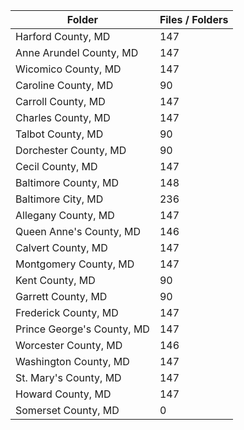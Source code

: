 | Folder                     |   Files / Folders |
|----------------------------|-------------------|
| Harford County, MD         |               147 |
| Anne Arundel County, MD    |               147 |
| Wicomico County, MD        |               147 |
| Caroline County, MD        |                90 |
| Carroll County, MD         |               147 |
| Charles County, MD         |               147 |
| Talbot County, MD          |                90 |
| Dorchester County, MD      |                90 |
| Cecil County, MD           |               147 |
| Baltimore County, MD       |               148 |
| Baltimore City, MD         |               236 |
| Allegany County, MD        |               147 |
| Queen Anne's County, MD    |               146 |
| Calvert County, MD         |               147 |
| Montgomery County, MD      |               147 |
| Kent County, MD            |                90 |
| Garrett County, MD         |                90 |
| Frederick County, MD       |               147 |
| Prince George's County, MD |               147 |
| Worcester County, MD       |               146 |
| Washington County, MD      |               147 |
| St. Mary's County, MD      |               147 |
| Howard County, MD          |               147 |
| Somerset County, MD        |                 0 |